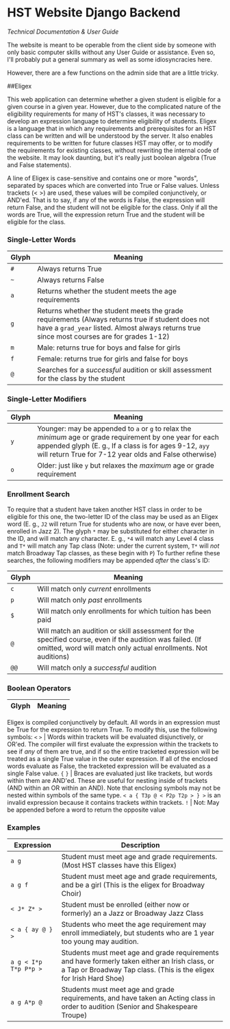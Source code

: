 # HST Website Django Backend
*Technical Documentation & User Guide*

The website is meant to be operable from the client side by someone with only basic computer skills without any User Guide or assistance.  Even so, I'll probably put a general summary as well as some idiosyncracies here.

However, there are a few functions on the admin side that are a little tricky.

##Eligex

This web application can determine whether a given student is eligible for a given course in a given year.  However, due to the complicated nature of the eligibility requirements for many of HST's classes, it was necessary to develop an expression language to determine eligibility of students.  Eligex is a language that in which any requirements and prerequisites for an HST class can be written and will be understood by the server.  It also enables requirements to be written for future classes HST may offer, or to modify the requirements for existing classes, without rewriting the internal code of the website.  It may look daunting, but it's really just boolean algebra (True and False statements).

A line of Eligex is case-sensitive and contains one or more "words", separated by spaces which are converted into True or False values.  Unless trackets (< >) are used, these values will be compiled conjunctively, or AND'ed.  That is to say, if any of the words is False, the expression will return False, and the student will not be eligible for the class.  Only if all the words are True, will the expression return True and the student will be eligible for the class.

### Single-Letter Words
Glyph | Meaning
--- | ---
`#` | Always returns True
`~` | Always returns False
`a` | Returns whether the student meets the age requirements
`g` | Returns whether the student meets the grade requirements (Always returns true if student does not have a `grad_year` listed.  Almost always returns true since most courses are for grades 1-12)
`m` | Male: returns true for boys and false for girls
`f` | Female: returns true for girls and false for boys
`@` | Searches for a *successful* audition or skill assessment for the class by the student
### Single-Letter Modifiers
Glyph | Meaning
--- | ---
`y` | Younger: may be appended to `a` or `g` to relax the *minimum* age or grade requirement by one year for each appended glyph (E. g., If a class is for ages 9-12, `ayy` will return True for 7-12 year olds and False otherwise)
`o` | Older: just like `y` but relaxes the *maximum* age or grade requirement
### Enrollment Search
To require that a student have taken another HST class in order to be eligible for this one, the two-letter ID of the class may be used as an Eligex word (E. g., `J2` will return True for students who are now, or have ever been, enrolled in Jazz 2).  The glyph `*` may be substituted for either character in the ID, and will match any character.  E. g., `*4` will match any Level 4 class and `T*` will match any Tap class (Note: under the current system, `T*` will *not* match Broadway Tap classes, as these begin with `P`)
To further refine these searches, the following modifiers may be appended *after* the class's ID:

Glyph | Meaning
--- | ---
`c` | Will match only *current* enrollments
`p` | Will match only *past* enrollments
`$` | Will match only enrollments for which tuition has been paid
`@` | Will match an audition or skill assessment for the specified course, even if the audition was failed.  (If omitted, word will match only actual enrollments. Not auditions)
`@@`| Will match only a *successful* audition

### Boolean Operators

Glyph | Meaning
--- | ---
Eligex is compiled conjunctively by default.  All words in an expression must be True for the expression to return True.  To modify this, use the following symbols:
`<` `>` | Words within trackets will be evaluated disjunctively, or OR'ed.  The compiler will first evaluate the expression within the trackets to see if *any* of them are true, and if so the entire tracketed expression will be treated as a single True value in the outer expression.  If all of the enclosed words evaluate as False, the tracketed expression will be evaluated as a single False value.
`{` `}` | Braces are evaluated just like trackets, but words within them are AND'ed.  These are useful for nesting inside of trackets (AND within an OR within an AND).  Note that enclosing symbols may not be nested within symbols of the same type.  `< a { T3p @ < P2p T2p > } >` is an invalid expression because it contains trackets within trackets.
`!` | Not: May be appended before a word to return the opposite value

### Examples

Expression | Description
--- | ---
`a g`| Student must meet age and grade requirements.  (Most HST classes have this Eligex)
`a g f` | Student must meet age and grade requirements, and be a girl (This is the eligex for Broadway Choir)
`< J* Z* >` | Student must be enrolled (either now or formerly) an a Jazz or Broadway Jazz Class
`< a { ay @ } >` | Students who meet the age requirement may enroll immediately, but students who are 1 year too young may audition.
`a g < I*p T*p P*p >` | Students must meet age and grade requirements and have formerly taken either an Irish class, or a Tap or Broadway Tap class. (This is the eligex for Irish Hard Shoe)
`a g A*p @` |  Students must meet age and grade requirements, and have taken an Acting class in order to audition (Senior and Shakespeare Troupe)

<!-- `a g A*p S*p @` | Students must meet age and grade requirements, have taken an Acting class, *and* must have already been in a troupe in order to audition for this class.  This is the eligex
`a g A*p !S*p @` | Students must meet age and grade requirements, and have taken an Acting class, but *not* yet been in a troupe
 -->



<!-- A*	Acting Classes
	AA: Acting A
	AB: Acting B
	A0: Showcase Acting Skit #0 (rarely used) (non-enrollable)
	A1: Showcase Acting Skit #1 (non-enrollable)
	A2: Showcase Acting Skit #2 (non-enrollable)
	A3: Showcase Acting Skit #3 (non-enrollable)
	A4: Showcase Acting Skit #4 (non-enrollable)
	A5: Showcase Acting Skit #5 (non-enrollable)
	A6: Showcase Acting Skit #6 (non-enrollable)
	A7: Showcase Acting Skit #7 (non-enrollable)
	A8: Showcase Acting Skit #8 (non-enrollable)
	A9: Showcase Acting Skit #9 (rarely used) (non-enrollable)
	AI: -> SB (former name)
B*	historical
	BT: Ballet (defunct)
C*	Choirs [Note: The numbers 1 and 2 are used instead of A and B, to avoid the counterintuitive situation of having each choir's name begin with the letter from the code of the other choir]
	C1: Broadway Choir
	C2: A Capella Choir
	CH: -> SB (Coffee House)
D*	historical
	DI: Dance Intensive (defunct)
E*	- not used -
F*	Showcase Finale
	FN: Showcase Finale, all performers in Showcase (non-enrollable)
	F0: 12th grade showcase performers who begin the finale (non-enrollable)
	F1: Finale Group #1 (non-enrollable)
	F2: Finale Group #2 (non-enrollable)
	F3: Finale Group #3 (non-enrollable)
	F4: Finale Group #4 (non-enrollable)
	F5: Finale Group #5 (non-enrollable)
	F6: Finale Group #6 (non-enrollable)
	F7: Finale Group #7 (non-enrollable)
	F8: Finale Group #8 (non-enrollable)
	F9: Finale Group #9 (non-enrollable)
	FX: Finale Group #10 (non-enrollable) [Note: Use Roman Numeral X as mnemonic]
	FY: Finale Group #11 (rarely used) (non-enrollable)
	FZ: Finale Group #12 (rarely used) (non-enrollable)
G*	alternate
	GB: -> SG
H*	Dance Class Genre: Jazz/Hip-Hop
	HB: Boys' Jazz & Hip-Hop
	HJ: Jazz & Hip-Hop
I*	Dance Class Genre: Irish Stepdancing
	IS: Irish Soft Shoe
	IH: Irish Hard Shoe
J*	alternate
	JR: -> SJ
K*	- not used -
L*	historic
	LN: Interpretive Sign Language (defunct)
M*	- not used -
N*	- not used -
O*	- not used -
P*	Dance Class Genre: Broadway Tap [Note: Broadway dance codes use last letter of genre]
	P1: Broadway Tap 1
	P2: Broadway Tap 2
Q*	- not used -
R*	- not used -
S*	Acting Troupes & Shows
	SA: Variety Show (Mnemonic: SA = Silent Auction)
	SB: Travel Troupe (Mnemonic: Uhh... Travel Troupe is made of Antimony, right?)
	SC: Showcase
	SG: Gaithersburg Troupe
	SH: Shakespeare Troupe
	SJ: Junior Troupe
	SR: Senior Troupe
T*	alternate
	TT: -> SB
U*	- not used -
V*	Variety Show
	VS: -> SA
W*	One-Time Workshops
	WX: Tech Crew Workshop
	WW: Wig Team Workshop
	WP: Prop Workshop
	WN: Painting Workshop
X*	Tech Program
	XA: Tech Apps
	XM: Make up team
	XX: Tech Team
Y*	- not used -
Z*	Dance Class Genre: Broadway Jazz [ See note at P* ]
	Z1: Broadway Jazz 1
	Z2: Broadway Jazz 2 -->
<!-- 
#name = 'mAcdonald'
#regex = r'(mac)(.+)'
#foo = re.match(regex,name,flags=re.IGNORECASE)
# bar = Each(foo.groups()).title()
# bar = ''.join(bar)
#print bar
print Each([1,2,3,4,5]).__int__ -->